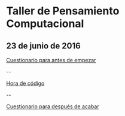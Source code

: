 # Taller de Pensamiento Computacional

**23 de junio de 2016**
--

<a href="http://goo.gl/forms/4jWCO1UA0SgENsXC3" target="_blank">Cuestionario para antes de empezar</a>

--

<a href="https://studio.code.org" target="_blank">Hora de código</a>


--

<a href="http://goo.gl/forms/032YFoRW0JXgDXuk2" target="_blank">Cuestionario para después de acabar</a>




